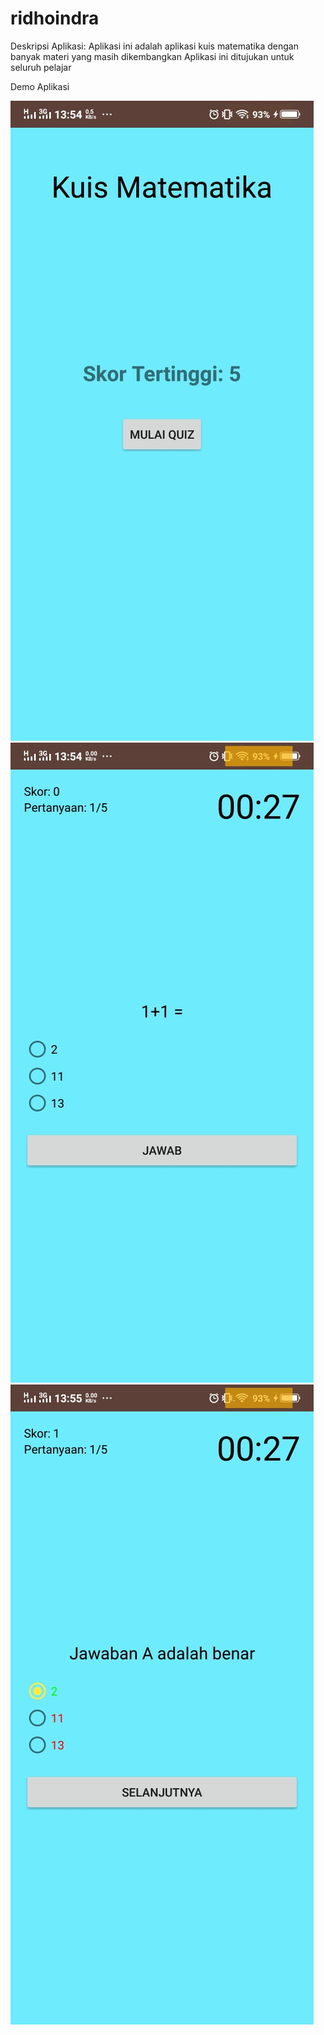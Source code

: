 # ridhoindra

Deskripsi Aplikasi:
Aplikasi ini adalah aplikasi kuis matematika dengan banyak materi yang masih dikembangkan
Aplikasi ini ditujukan untuk seluruh pelajar

Demo Aplikasi

![alt text](https://github.com/SMKCoding2019/ridhoindra/blob/master/3.jpeg)
![alt text](https://github.com/SMKCoding2019/ridhoindra/blob/master/2.jpeg)
![alt text](https://github.com/SMKCoding2019/ridhoindra/blob/master/1.jpeg)
